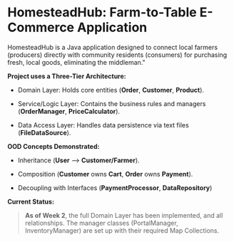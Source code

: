 # HomesteadHub: Farm-to-Table E-Commerce Application
HomesteadHub is a Java application designed to connect local farmers (producers) directly with community residents (consumers) for purchasing fresh, local goods, eliminating the middleman."

**Project uses a Three-Tier Architecture:**

- Domain Layer: Holds core entities (**Order**, **Customer**, **Product**).


- Service/Logic Layer: Contains the business rules and managers (**OrderManager**, **PriceCalculator**).


- Data Access Layer: Handles data persistence via text files (**FileDataSource**).

**OOD Concepts Demonstrated:**

- Inheritance (**User** --> **Customer/Farmer**).


- Composition (**Customer** owns **Cart**, **Order** owns **Payment**).


- Decoupling with Interfaces (**PaymentProcessor**, **DataRepository**)

**Current Status:**

>**As of Week 2**, the full Domain Layer has been implemented, and all relationships. The manager classes (PortalManager, InventoryManager) are set up with their required Map Collections.